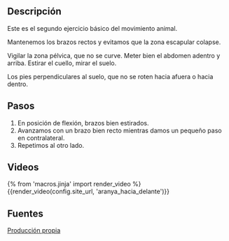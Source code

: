 ## Descripción

Este es el segundo ejercicio básico del movimiento animal.

Mantenemos los brazos rectos y evitamos que la zona escapular colapse.

Vigilar la zona pélvica, que no se curve. Meter bien el abdomen adentro y arriba. Estirar el cuello, mirar el suelo.

Los pies perpendiculares al suelo, que no se roten hacia afuera o hacia dentro.

## Pasos

1. En posición de flexión, brazos bien estirados.
2. Avanzamos con un brazo bien recto mientras damos un pequeño paso en contralateral.
3. Repetimos al otro lado.

## Videos

{% from 'macros.jinja' import render_video %}
{{render_video(config.site_url, 'aranya_hacia_delante')}}

## Fuentes

[Producción propia]({{config.site_url}})
